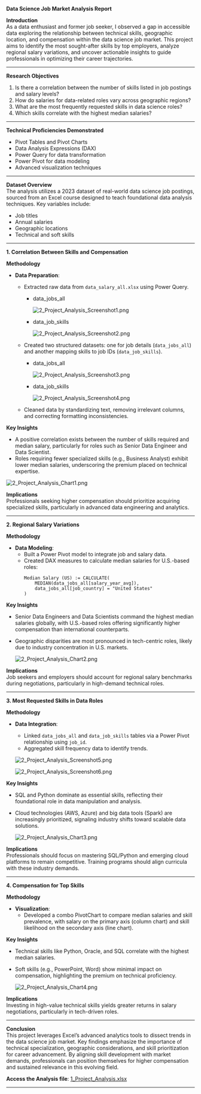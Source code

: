 

**Data Science Job Market Analysis Report**  

**Introduction**  
As a data enthusiast and former job seeker, I observed a gap in accessible data exploring the relationship between technical skills, geographic location, and compensation within the data science job market. This project aims to identify the most sought-after skills by top employers, analyze regional salary variations, and uncover actionable insights to guide professionals in optimizing their career trajectories.  

---

**Research Objectives**  
1. Is there a correlation between the number of skills listed in job postings and salary levels?  
2. How do salaries for data-related roles vary across geographic regions?  
3. What are the most frequently requested skills in data science roles?  
4. Which skills correlate with the highest median salaries?  

---

**Technical Proficiencies Demonstrated**  
- Pivot Tables and Pivot Charts  
- Data Analysis Expressions (DAX)  
- Power Query for data transformation  
- Power Pivot for data modeling  
- Advanced visualization techniques  

---

**Dataset Overview**  
The analysis utilizes a 2023 dataset of real-world data science job postings, sourced from an Excel course designed to teach foundational data analysis techniques. Key variables include:  
- Job titles  
- Annual salaries  
- Geographic locations  
- Technical and soft skills  

---

**1. Correlation Between Skills and Compensation**  

**Methodology**  
- **Data Preparation**:  
  - Extracted raw data from `data_salary_all.xlsx` using Power Query.  

    - data_jobs_all

        ![2_Project_Analysis_Screenshot1.png](/Resources/Images/2_Project_Analysis_Screenshot1.png)

    - data_job_skills

        ![2_Project_Analysis_Screenshot2.png](/Resources/Images/2_Project_Analysis_Screenshot2.png)

  - Created two structured datasets: one for job details (`data_jobs_all`) and another mapping skills to job IDs (`data_job_skills`).  

    - data_jobs_all

        ![2_Project_Analysis_Screenshot3.png](/Resources/Images/2_Project_Analysis_Screenshot3.png)

    - data_job_skills

        ![2_Project_Analysis_Screenshot4.png](/Resources/Images/2_Project_Analysis_Screenshot4.png)

  - Cleaned data by standardizing text, removing irrelevant columns, and correcting formatting inconsistencies.  

**Key Insights**  
- A positive correlation exists between the number of skills required and median salary, particularly for roles such as Senior Data Engineer and Data Scientist.  
- Roles requiring fewer specialized skills (e.g., Business Analyst) exhibit lower median salaries, underscoring the premium placed on technical expertise.  

 ![2_Project_Analysis_Chart1.png](/Resources/Images/2_Project_Analysis_Chart1.png)

**Implications**  
Professionals seeking higher compensation should prioritize acquiring specialized skills, particularly in advanced data engineering and analytics.  

---

**2. Regional Salary Variations**  

**Methodology**  
- **Data Modeling**:  
  - Built a Power Pivot model to integrate job and salary data.  
  - Created DAX measures to calculate median salaries for U.S.-based roles:  
    ```  
    Median Salary (US) := CALCULATE(  
        MEDIAN(data_jobs_all[salary_year_avg]),  
        data_jobs_all[job_country] = "United States"  
    )  
    ```  

**Key Insights**  
- Senior Data Engineers and Data Scientists command the highest median salaries globally, with U.S.-based roles offering significantly higher compensation than international counterparts.  
- Geographic disparities are most pronounced in tech-centric roles, likely due to industry concentration in U.S. markets.  

    ![2_Project_Analysis_Chart2.png](/Resources/Images/2_Project_Analysis_Chart2.png)  


**Implications**  
Job seekers and employers should account for regional salary benchmarks during negotiations, particularly in high-demand technical roles.  

---

**3. Most Requested Skills in Data Roles**  

**Methodology**  
- **Data Integration**:  
  - Linked `data_jobs_all` and `data_job_skills` tables via a Power Pivot relationship using `job_id`.  
  - Aggregated skill frequency data to identify trends.  

  ![2_Project_Analysis_Screenshot5.png](/Resources/Images/2_Project_Analysis_Screenshot5.png)

  ![2_Project_Analysis_Screenshot6.png](/Resources/Images/2_Project_Analysis_Screenshot6.png)

**Key Insights**  
- SQL and Python dominate as essential skills, reflecting their foundational role in data manipulation and analysis.  
- Cloud technologies (AWS, Azure) and big data tools (Spark) are increasingly prioritized, signaling industry shifts toward scalable data solutions.  

    ![2_Project_Analysis_Chart3.png](/Resources/Images/2_Project_Analysis_Chart3.png)

**Implications**  
Professionals should focus on mastering SQL/Python and emerging cloud platforms to remain competitive. Training programs should align curricula with these industry demands.  

---

**4. Compensation for Top Skills**  

**Methodology**  
- **Visualization**:  
  - Developed a combo PivotChart to compare median salaries and skill prevalence, with salary on the primary axis (column chart) and skill likelihood on the secondary axis (line chart).  

**Key Insights**  
- Technical skills like Python, Oracle, and SQL correlate with the highest median salaries.  
- Soft skills (e.g., PowerPoint, Word) show minimal impact on compensation, highlighting the premium on technical proficiency.  

    ![2_Project_Analysis_Chart4.png](/Resources/Images/2_Project_Analysis_Chart4.png)

**Implications**  
Investing in high-value technical skills yields greater returns in salary negotiations, particularly in tech-driven roles.  

---

**Conclusion**  
This project leverages Excel’s advanced analytics tools to dissect trends in the data science job market. Key findings emphasize the importance of technical specialization, geographic considerations, and skill prioritization for career advancement. By aligning skill development with market demands, professionals can position themselves for higher compensation and sustained relevance in this evolving field.  

**Access the Analysis file**: [1_Project_Analysis.xlsx](1_Project_Analysis.xlsx)  

---  
